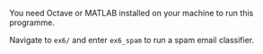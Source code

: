 You need Octave or MATLAB installed on your machine to run this programme.

Navigate to `ex6/` and enter `ex6_spam` to run a spam email classifier.
